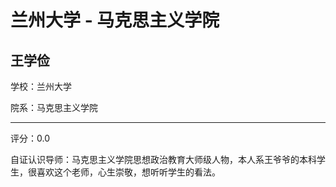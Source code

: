 # 兰州大学 - 马克思主义学院

## 王学俭

学校：兰州大学

院系：马克思主义学院

* * *

评分：0.0

自证认识导师：马克思主义学院思想政治教育大师级人物，本人系王爷爷的本科学生，很喜欢这个老师，心生崇敬，想听听学生的看法。